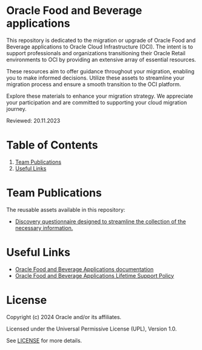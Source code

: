 # Oracle Food and Beverage applications
 
This repository is dedicated to the migration or upgrade of Oracle Food and Beverage applications to Oracle Cloud Infrastructure (OCI). The intent is to support professionals and organizations transitioning their Oracle Retail environments to OCI by providing an extensive array of essential resources.

These resources aim to offer guidance throughout your migration, enabling you to make informed decisions. Utilize these assets to streamline your migration process and ensure a smooth transition to the OCI platform.

Explore these materials to enhance your migration strategy. We appreciate your participation and are committed to supporting your cloud migration journey.
 
Reviewed: 20.11.2023

# Table of Contents
 
1. [Team Publications](#team-publications)
2. [Useful Links](#useful-links)

# Team Publications

The reusable assets available in this repository:

 - [Discovery questionnaire designed to streamline the collection of the necessary information.](./food-beverage-discovery-questionnaire)

# Useful Links
 
- [Oracle Food and Beverage Applications documentation](https://docs.oracle.com/en/industries/food-beverage/index.html)
- [Oracle Food and Beverage Applications Lifetime Support Policy](https://www.oracle.com/us/assets/lifetime-support-applications-069216.pdf)

# License
 
Copyright (c) 2024 Oracle and/or its affiliates.
 
Licensed under the Universal Permissive License (UPL), Version 1.0.
 
See [LICENSE](https://github.com/oracle-devrel/technology-engineering/blob/main/LICENSE) for more details.